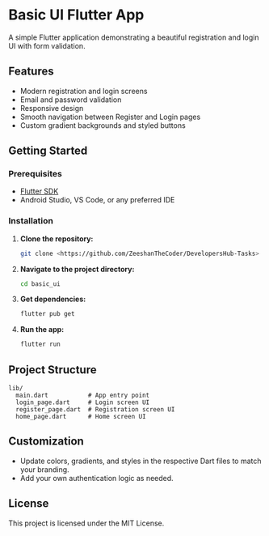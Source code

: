 # Basic UI Flutter App

A simple Flutter application demonstrating a beautiful registration and login UI with form validation.

## Features

- Modern registration and login screens
- Email and password validation
- Responsive design
- Smooth navigation between Register and Login pages
- Custom gradient backgrounds and styled buttons

## Getting Started

### Prerequisites
- [Flutter SDK](https://flutter.dev/docs/get-started/install)
- Android Studio, VS Code, or any preferred IDE

### Installation
1. **Clone the repository:**
   ```sh
   git clone <https://github.com/ZeeshanTheCoder/DevelopersHub-Tasks>
   ```
2. **Navigate to the project directory:**
   ```sh
   cd basic_ui
   ```
3. **Get dependencies:**
   ```sh
   flutter pub get
   ```
4. **Run the app:**
   ```sh
   flutter run
   ```

## Project Structure

```
lib/
  main.dart           # App entry point
  login_page.dart     # Login screen UI
  register_page.dart  # Registration screen UI
  home_page.dart      # Home screen UI
```

## Customization
- Update colors, gradients, and styles in the respective Dart files to match your branding.
- Add your own authentication logic as needed.

## License

This project is licensed under the MIT License.
